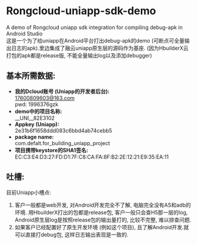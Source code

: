 # Rongcloud-uniapp-sdk-demo
A demo of Rongcloud uniapp sdk integration for compiling debug-apk in Android Studio  
这是一个为了给uniapp在Android平台打出debug-apk的demo (可断点可全量输出日志的apk).里边集成了融云uniapp原生层的源码作为基座. (因为HbuilderX云打包的apk都是release版, 不能全量输出log以及添加debugger)

## 基本所需数据:

* **我的Dcloud账号 (Uniapp的开发者后台):**  
17600809603@163.com  
pwd: 1996376gzk
* **demo中的项目名称:**  
__UNI__82E3102
* **Appkey (Uniapp):**   
2e31b6f1658ddd083c6bbd4ab74cebb5
* **package name:**  
com.defalt.for_building_uniapp_project
* **项目携带keystore的SHA1签名:**  
EC:C3:E4:D3:27:FD:D1:7F:C8:CA:FA:8F:B2:2E:12:21:E9:35:EA:11


## 吐槽:
目前Uniapp小槽点:
1. 客户一般都是web开发, 对Android开发完全不了解, 电脑完全没有AS和adb的环境. 用HbuilderX打出的包都是release包, 客户一般只会查H5那一层的log, Android原生层log是按照release包的输出量打的, 比较不完整, 难以排查问题. 
2. 如果客户已经配置好了原生开发环境 (例如这个项目), 且了解Android开发.就可以直接打debug包, 这样日志输出表现是一致的. 
